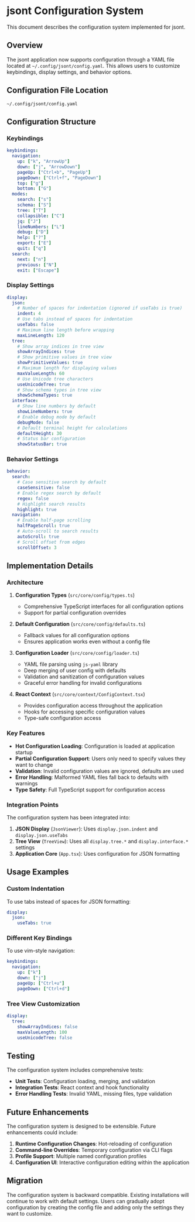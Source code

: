 # jsont Configuration System

This document describes the configuration system implemented for jsont.

## Overview

The jsont application now supports configuration through a YAML file located at `~/.config/jsont/config.yaml`. This allows users to customize keybindings, display settings, and behavior options.

## Configuration File Location

```
~/.config/jsont/config.yaml
```

## Configuration Structure

### Keybindings

```yaml
keybindings:
  navigation:
    up: ["k", "ArrowUp"]
    down: ["j", "ArrowDown"]
    pageUp: ["Ctrl+b", "PageUp"]
    pageDown: ["Ctrl+f", "PageDown"]
    top: ["g"]
    bottom: ["G"]
  modes:
    search: ["s"]
    schema: ["S"]
    tree: ["T"]
    collapsible: ["C"]
    jq: ["J"]
    lineNumbers: ["L"]
    debug: ["D"]
    help: ["?"]
    export: ["E"]
    quit: ["q"]
  search:
    next: ["n"]
    previous: ["N"]
    exit: ["Escape"]
```

### Display Settings

```yaml
display:
  json:
    # Number of spaces for indentation (ignored if useTabs is true)
    indent: 4
    # Use tabs instead of spaces for indentation
    useTabs: false
    # Maximum line length before wrapping
    maxLineLength: 120
  tree:
    # Show array indices in tree view
    showArrayIndices: true
    # Show primitive values in tree view
    showPrimitiveValues: true
    # Maximum length for displaying values
    maxValueLength: 60
    # Use Unicode tree characters
    useUnicodeTree: true
    # Show schema types in tree view
    showSchemaTypes: true
  interface:
    # Show line numbers by default
    showLineNumbers: true
    # Enable debug mode by default
    debugMode: false
    # Default terminal height for calculations
    defaultHeight: 30
    # Status bar configuration
    showStatusBar: true
```

### Behavior Settings

```yaml
behavior:
  search:
    # Case sensitive search by default
    caseSensitive: false
    # Enable regex search by default
    regex: false
    # Highlight search results
    highlight: true
  navigation:
    # Enable half-page scrolling
    halfPageScroll: true
    # Auto-scroll to search results
    autoScroll: true
    # Scroll offset from edges
    scrollOffset: 3
```

## Implementation Details

### Architecture

1. **Configuration Types** (`src/core/config/types.ts`)
   - Comprehensive TypeScript interfaces for all configuration options
   - Support for partial configuration overrides

2. **Default Configuration** (`src/core/config/defaults.ts`)
   - Fallback values for all configuration options
   - Ensures application works even without a config file

3. **Configuration Loader** (`src/core/config/loader.ts`)
   - YAML file parsing using `js-yaml` library
   - Deep merging of user config with defaults
   - Validation and sanitization of configuration values
   - Graceful error handling for invalid configurations

4. **React Context** (`src/core/context/ConfigContext.tsx`)
   - Provides configuration access throughout the application
   - Hooks for accessing specific configuration values
   - Type-safe configuration access

### Key Features

- **Hot Configuration Loading**: Configuration is loaded at application startup
- **Partial Configuration Support**: Users only need to specify values they want to change
- **Validation**: Invalid configuration values are ignored, defaults are used
- **Error Handling**: Malformed YAML files fall back to defaults with warnings
- **Type Safety**: Full TypeScript support for configuration access

### Integration Points

The configuration system has been integrated into:

1. **JSON Display** (`JsonViewer`): Uses `display.json.indent` and `display.json.useTabs`
2. **Tree View** (`TreeView`): Uses all `display.tree.*` and `display.interface.*` settings
3. **Application Core** (`App.tsx`): Uses configuration for JSON formatting

## Usage Examples

### Custom Indentation

To use tabs instead of spaces for JSON formatting:

```yaml
display:
  json:
    useTabs: true
```

### Different Key Bindings

To use vim-style navigation:

```yaml
keybindings:
  navigation:
    up: ["k"]
    down: ["j"]
    pageUp: ["Ctrl+u"]
    pageDown: ["Ctrl+d"]
```

### Tree View Customization

```yaml
display:
  tree:
    showArrayIndices: false
    maxValueLength: 100
    useUnicodeTree: false
```

## Testing

The configuration system includes comprehensive tests:

- **Unit Tests**: Configuration loading, merging, and validation
- **Integration Tests**: React context and hook functionality
- **Error Handling Tests**: Invalid YAML, missing files, type validation

## Future Enhancements

The configuration system is designed to be extensible. Future enhancements could include:

1. **Runtime Configuration Changes**: Hot-reloading of configuration
2. **Command-line Overrides**: Temporary configuration via CLI flags
3. **Profile Support**: Multiple named configuration profiles
4. **Configuration UI**: Interactive configuration editing within the application

## Migration

The configuration system is backward compatible. Existing installations will continue to work with default settings. Users can gradually adopt configuration by creating the config file and adding only the settings they want to customize.
